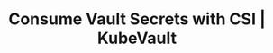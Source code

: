 ---
title: Consume Vault Secrets with CSI | KubeVault
id: consume-kubevault-secrets-with-csi
type: "features"
layout: "features"
data: "data/products/kubevault/single-features-data/consume-kubevault-secrets-with-csi.json"
url: "/features/consume-kubevault-secrets-with-csi"
description: "Consuming Vault secrets using Secret Store CSI driver in K8s resources is way more simpler with the automation provided by KubeVault."
---
